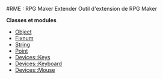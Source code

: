 #RME : RPG Maker Extender
Outil d'extension de RPG Maker

**Classes et modules**

*    [Object](Object.md)
*    [Fixnum](Fixnum.md)
*    [String](String.md)
*    [Point](Point.md)
*    [Devices::Keys](Devices__Keys.md)
*    [Devices::Keyboard](Devices__Keyboard.md)
*    [Devices::Mouse](Devices__Mouse.md)
